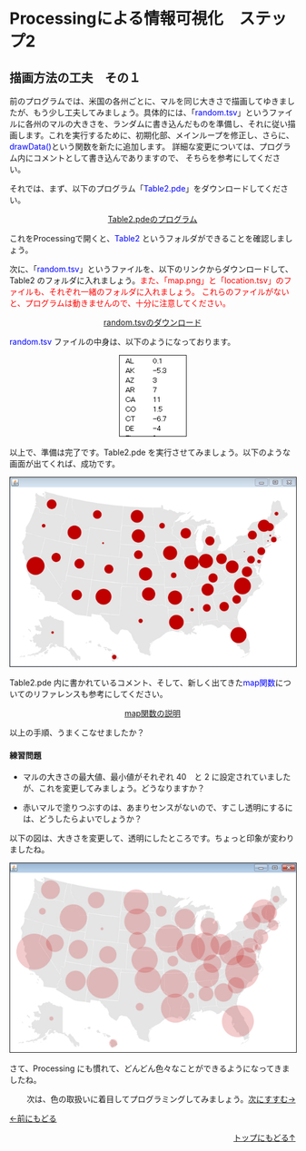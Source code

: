 # Processingによる情報可視化　ステップ2
## 描画方法の工夫　その１


前のプログラムでは、米国の各州ごとに、マルを同じ大きさで描画してゆきましたが、もう少し工夫してみましょう。具体的には、「<span style="color: blue;">random.tsv</span>」というファイルに各州のマルの大きさを、ランダムに書き込んだものを準備し、それに従い描画します。これを実行するために、初期化部、メインループを修正し、さらに、<span style="color: blue;">drawData()</span>という関数を新たに追加します。 詳細な変更については、プログラム内にコメントとして書き込んでありますので、 そちらを参考にしてください。

それでは、まず、以下のプログラム「<span style="color: blue;">Table2.pde</span>」をダウンロードしてください。


<p align="center"><a target="_blank" href="Table2.pde" download="Table2.pde">Table2.pdeのプログラム</a></p>



これをProcessingで開くと、<span style="color: blue;">Table2</span> というフォルダができることを確認しましょう。

次に、「<span style="color: blue;">random.tsv</span>」というファイルを、以下のリンクからダウンロードして、Table2 のフォルダに入れましょう。<span style="color: red;">また、「map.png」と「location.tsv」のファイルも、それぞれ一緒のフォルダに入れましょう。 これらのファイルがないと、プログラムは動きませんので、十分に注意してください。</span>

<p align="center"><a href="random.tsv" target="_blank">random.tsvのダウンロード</a>

<span style="color: blue;">random.tsv</span> ファイルの中身は、以下のようになっております。


<p align="center"><img src="rondom_TSV" alt="" border="1" />



以上で、準備は完了です。Table2.pde を実行させてみましょう。以下のような画面が出てくれば、成功です。

<p align="center"><img src="talbe2_result_1" alt="" border="1" />


Table2.pde 内に書かれているコメント、そして、新しく出てきた<span style="color: blue;">map関数</span>についてのリファレンスも参考にしてください。

<p align="center"><a href="http://processing.org/reference/map_.html" target="_blank">map関数の説明</a>





以上の手順、うまくこなせましたか？


#### 練習問題




- マルの大きさの最大値、最小値がそれぞれ 40　と 2 に設定されていましたが、これを変更してみましょう。どうなりますか？

- 赤いマルで塗りつぶすのは、あまりセンスがないので、すこし透明にするには、どうしたらよいでしょうか？



以下の図は、大きさを変更して、透明にしたところです。ちょっと印象が変わりましたね。

<p align="center"><img src="ex_1" alt="" border="1" /></p>



さて、Processing にも慣れて、どんどん色々なことができるようになってきましたね。

<p align="right">次は、色の取扱いに着目してプログラミングしてみましょう。<a href="../mapping_3/mapping_3.html">次にすすむ→</a></p>

<p align="left"><a href="../mapping/mapping_1.html">←前にもどる</a>


<p align="right"><a href="../index.html">トップにもどる↑</a>


